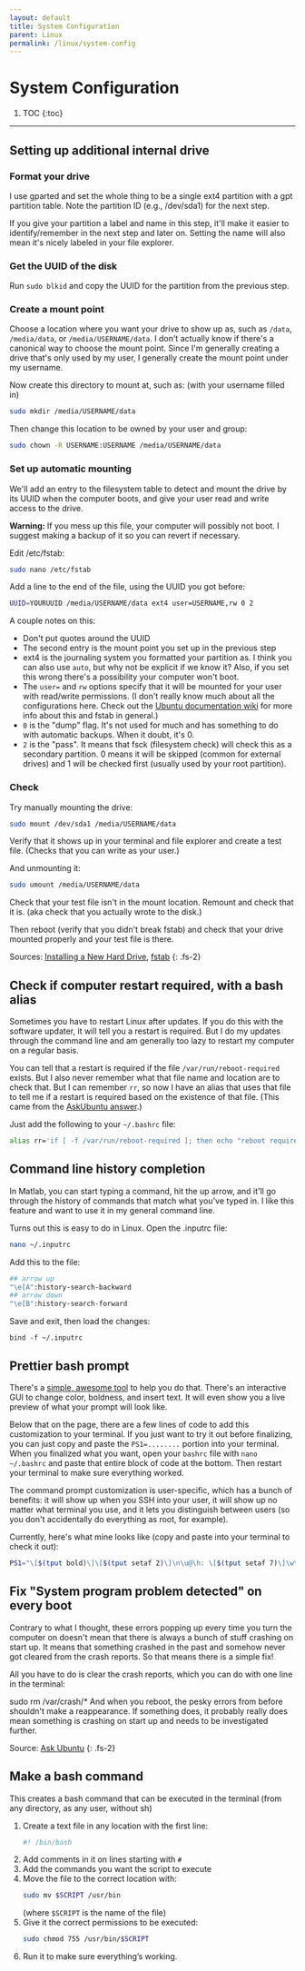 ```yaml
---
layout: default
title: System Configuration
parent: Linux
permalink: /linux/system-config
---
```


# System Configuration

1. TOC
{:toc}

---


## Setting up additional internal drive

### Format your drive


I use gparted and set the whole thing to be a single ext4 partition with a gpt partition table. Note the partition ID (e.g., /dev/sda1) for the next step.

If you give your partition a label and name in this step, it'll make it easier to identify/remember in the next step and later on. Setting the name will also mean it's nicely labeled in your file explorer.


### Get the UUID of the disk

Run `sudo blkid` and copy the UUID for the partition from the previous step.

### Create a mount point

Choose a location where you want your drive to show up as, such as `/data`, `/media/data`, or `/media/USERNAME/data`. I don't actually know if there's a canonical way to choose the mount point. Since I'm generally creating a drive that's only used by my user, I generally create the mount point under my username.

Now create this directory to mount at, such as: (with your username filled in)

```bash
sudo mkdir /media/USERNAME/data
```

Then change this location to be owned by your user and group:

```bash
sudo chown -R USERNAME:USERNAME /media/USERNAME/data
```

### Set up automatic mounting

We'll add an entry to the filesystem table to detect and mount the drive by its UUID when the computer boots, and give your user read and write access to the drive.

**Warning:** If you mess up this file, your computer will possibly not boot. I suggest making a backup of it so you can revert if necessary.

Edit /etc/fstab:

```bash
sudo nano /etc/fstab
```

Add a line to the end of the file, using the UUID you got before:

```bash
UUID=YOURUUID /media/USERNAME/data ext4 user=USERNAME,rw 0 2
```

A couple notes on this:

- Don't put quotes around the UUID
- The second entry is the mount point you set up in the previous step
- ext4 is the journaling system you formatted your partition as. I think you can also use `auto`, but why not be explicit if we know it? Also, if you set this wrong there's a possibility your computer won't boot.
- The `user=` and `rw` options specify that it will be mounted for your user with read/write permissions. (I don't really know much about all the configurations here. Check out the [Ubuntu documentation wiki](https://help.ubuntu.com/community/Fstab#Editing_fstab) for more info about this and fstab in general.)
- `0` is the "dump" flag. It's not used for much and has something to do with automatic backups. When it doubt, it's 0.
- `2` is the "pass". It means that fsck (filesystem check) will check this as a secondary partition. 0 means it will be skipped (common for external drives) and 1 will be checked first (usually used by your root partition).

### Check

Try manually mounting the drive:

```bash
sudo mount /dev/sda1 /media/USERNAME/data
```

Verify that it shows up in your terminal and file explorer and create a test file. (Checks that you can write as your user.)

And unmounting it:

```bash
sudo umount /media/USERNAME/data
```

Check that your test file isn't in the mount location. Remount and check that it is. (aka check that you actually wrote to the disk.)

Then reboot (verify that you didn't break fstab) and check that your drive mounted properly and your test file is there.

Sources: [Installing a New Hard Drive](https://help.ubuntu.com/community/InstallingANewHardDrive), [fstab](https://help.ubuntu.com/community/Fstab#Dump)
{: .fs-2}

## Check if computer restart required, with a bash alias

Sometimes you have to restart Linux after updates. If you do this with the software updater, it will tell you a restart is required. But I do my updates through the command line and am generally too lazy to restart my computer on a regular basis.

You can tell that a restart is required if the file `/var/run/reboot-required` exists. But I also never remember what that file name and location are to check that. But I can remember `rr`, so now I have an alias that uses that file to tell me if a restart is required based on the existence of that file. (This came from the [AskUbuntu answer](https://askubuntu.com/a/861286/410248).)

Just add the following to your `~/.bashrc` file:

```bash
alias rr='if [ -f /var/run/reboot-required ]; then echo "reboot required"; else echo "No reboot needed"; fi`
```

## Command line history completion

In Matlab, you can start typing a command, hit the up arrow, and it'll go through the history of commands that match what you've typed in. I like this feature and  want to use it in my general command line.

Turns out this is easy to do in Linux. Open the .inputrc file:

```bash
nano ~/.inputrc
```

Add this to the file:

```bash
## arrow up
"\e[A":history-search-backward
## arrow down
"\e[B":history-search-forward
```

Save and exit, then load the changes:

`bind -f ~/.inputrc`

## Prettier bash prompt

There's a [simple, awesome tool](https://www.kirsle.net/wizards/ps1.html) to help you do that. There's an interactive GUI to change color, boldness, and insert text. It will even show you a live preview of what your prompt will look like.

Below that on the page, there are a few lines of code to add this customization to your terminal. If you just want to try it out before finalizing, you can just copy and paste the `PS1=........` portion into your terminal. When you finalized what you want, open your `bashrc` file with `nano ~/.bashrc` and paste that entire block of code at the bottom. Then restart your terminal to make sure everything worked.

The command prompt customization is user-specific, which has a bunch of benefits: it will show up when you SSH into your user, it will show up no matter what terminal you use, and it lets you distinguish between users (so you don't accidentally do everything as root, for example).

Currently, here's what mine looks like (copy and paste into your terminal to check it out):

```bash
PS1="\[$(tput bold)\]\[$(tput setaf 2)\]\n\u@\h: \[$(tput setaf 7)\]\w\[$(tput setaf 3)\]\n\\$ \[$(tput sgr0)\]"
```

## Fix "System program problem detected" on every boot

Contrary to what I thought, these errors popping up every time you turn the computer on doesn't mean that there is always a bunch of stuff crashing on start up.  It means that something crashed in the past and somehow never got cleared from the crash reports.  So that means there is a simple fix!

All you have to do is clear the crash reports, which you can do with one line in the terminal:

sudo rm /var/crash/*
And when you reboot, the pesky errors from before shouldn't make a reappearance.  If something does, it probably really does mean something is crashing on start up and needs to be investigated further.

Source: [Ask Ubuntu](http://askubuntu.com/questions/133385/getting-system-program-problem-detected-pops-up-regularly-after-upgrade)
{: .fs-2}

## Make a bash command

This creates a bash command that can be executed in the terminal (from any directory, as any user, without sh)

1. Create a text file in any location with the first line:
   ```bash
   #! /bin/bash
   ```
2. Add comments in it on lines starting with `#`
3. Add the commands you want the script to execute
4. Move the file to the correct location with:
   ```bash
   sudo mv $SCRIPT /usr/bin
   ```
   (where `$SCRIPT` is the name of the file)
5. Give it the correct permissions to be executed:
   ```bash
   sudo chmod 755 /usr/bin/$SCRIPT
   ```
6. Run it to make sure everything’s working.